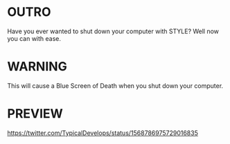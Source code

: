 # OUTRO

Have you ever wanted to shut down your computer with STYLE? Well now you can with ease.

# WARNING

This will cause a Blue Screen of Death when you shut down your computer.

# PREVIEW

https://twitter.com/TypicalDevelops/status/1568786975729016835